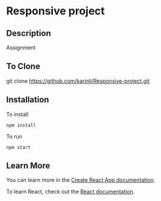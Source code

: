 # Responsive project

## Description
Assignment

## To Clone
git clone https://github.com/karinlj/Responsive-project.git

## Installation
To install

```npm install```

To run

```npm start```


## Learn More

You can learn more in the [Create React App documentation](https://facebook.github.io/create-react-app/docs/getting-started).

To learn React, check out the [React documentation](https://reactjs.org/).
